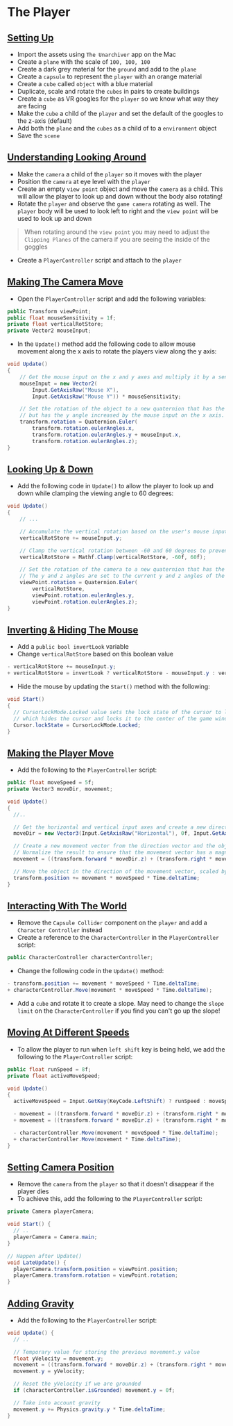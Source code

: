# The Player

## [Setting Up](https://www.udemy.com/course/unity-online-multiplayer/learn/lecture/25987866#overview)

- Import the assets using `The Unarchiver` app on the Mac
- Create a `plane` with the scale of `100, 100, 100`
- Create a dark grey material for the `ground` and add to the `plane`
- Create a `capsule` to represent the `player` with an orange material
- Create a `cube` called `object` with a blue material
- Duplicate, scale and rotate the `cubes` in pairs to create buildings
- Create a `cube` as VR googles for the `player` so we know what way they are facing
- Make the `cube` a child of the `player` and set the default of the googles to the z-axis (default)
- Add both the `plane` and the `cubes` as a child of to a `environment` object
- Save the `scene`

## [Understanding Looking Around](https://www.udemy.com/course/unity-online-multiplayer/learn/lecture/25987868#overview)

- Make the `camera` a child of the `player` so it moves with the player
- Position the `camera` at eye level with the `player`
- Create an empty `view point` object and move the `camera` as a child. This will allow the player to look up and down without the body also rotating!
- Rotate the `player` and observe the `game camera` rotating as well. The `player` body will be used to look left to right and the `view point` will be used to look up and down

> When rotating around the `view point` you may need to adjust the `Clipping Planes` of the camera if you are seeing the inside of the goggles

- Create a `PlayerController` script and attach to the `player`

## [Making The Camera Move](https://www.udemy.com/course/unity-online-multiplayer/learn/lecture/25987872#overview)

- Open the `PlayerController` script and add the following variables:

```cs
public Transform viewPoint;
public float mouseSensitivity = 1f;
private float verticalRotStore;
private Vector2 mouseInput;
```

- In the `Update()` method add the following code to allow mouse movement along the x axis to rotate the players view along the y axis:

```cs
void Update()
{
    // Get the mouse input on the x and y axes and multiply it by a sensitivity value
    mouseInput = new Vector2(
        Input.GetAxisRaw("Mouse X"),
        Input.GetAxisRaw("Mouse Y")) * mouseSensitivity;

    // Set the rotation of the object to a new quaternion that has the same x and z angles as before,
    // but has the y angle increased by the mouse input on the x axis.
    transform.rotation = Quaternion.Euler(
        transform.rotation.eulerAngles.x,
        transform.rotation.eulerAngles.y + mouseInput.x,
        transform.rotation.eulerAngles.z);
}
```

## [Looking Up & Down](https://www.udemy.com/course/unity-online-multiplayer/learn/lecture/25987874#overview)

- Add the following code in `Update()` to allow the player to look up and down while clamping the viewing angle to 60 degrees:

```cs
void Update()
{
    // ...

    // Accumulate the vertical rotation based on the user's mouse input.
    verticalRotStore += mouseInput.y;

    // Clamp the vertical rotation between -60 and 60 degrees to prevent the camera from rotating too far up or down.
    verticalRotStore = Mathf.Clamp(verticalRotStore, -60f, 60f);

    // Set the rotation of the camera to a new quaternion that has the x angle set to the vertical rotation value, which rotates the camera up and down.
    // The y and z angles are set to the current y and z angles of the camera to preserve the horizontal orientation.
    viewPoint.rotation = Quaternion.Euler(
        verticalRotStore,
        viewPoint.rotation.eulerAngles.y,
        viewPoint.rotation.eulerAngles.z);
}
```

## [Inverting & Hiding The Mouse](https://www.udemy.com/course/unity-online-multiplayer/learn/lecture/25987876#overview)

- Add a `public bool invertLook` variable
- Change `verticalRotStore` based on this boolean value

```cs
- verticalRotStore += mouseInput.y;
+ verticalRotStore = invertLook ? verticalRotStore - mouseInput.y : verticalRotStore + mouseInput.y;
```

- Hide the mouse by updating the `Start()` method with the following:

```cs
void Start()
{
  // CursorLockMode.Locked value sets the lock state of the cursor to locked,
  // which hides the cursor and locks it to the center of the game window.
  Cursor.lockState = CursorLockMode.Locked;
}
```

## [Making the Player Move](https://www.udemy.com/course/unity-online-multiplayer/learn/lecture/25987878#overview)

- Add the following to the `PlayerController` script:

```cs
public float moveSpeed = 5f;
private Vector3 moveDir, movement;

void Update()
{
  //..

  // Get the horizontal and vertical input axes and create a new direction vector from them.
  moveDir = new Vector3(Input.GetAxisRaw("Horizontal"), 0f, Input.GetAxisRaw("Vertical"));

  // Create a new movement vector from the direction vector and the object's forward and right vectors.
  // Normalize the result to ensure that the movement vector has a magnitude of 1.
  movement = ((transform.forward * moveDir.z) + (transform.right * moveDir.x)).normalized;

  // Move the object in the direction of the movement vector, scaled by the movement speed and the delta time.
  transform.position += movement * moveSpeed * Time.deltaTime;
}
```

## [Interacting With The World](https://www.udemy.com/course/unity-online-multiplayer/learn/lecture/25987884#overview)

- Remove the `Capsule Collider` component on the `player` and add a `Character Controller` instead
- Create a reference to the `CharacterController` in the `PlayerController` script:

```cs
public CharacterController characterController;
```

- Change the following code in the `Update()` method:

```cs
- transform.position += movement * moveSpeed * Time.deltaTime;
+ characterController.Move(movement * moveSpeed * Time.deltaTime);
```

- Add a `cube` and rotate it to create a slope. May need to change the `slope limit` on the `CharacterController` if you find you can't go up the slope!

## [Moving At Different Speeds](https://www.udemy.com/course/unity-online-multiplayer/learn/lecture/25987886#overview)

- To allow the player to run when `left shift` key is being held, we add the following to the `PlayerController` script:

```cs
public float runSpeed = 8f;
private float activeMoveSpeed;

void Update()
{
  activeMoveSpeed = Input.GetKey(KeyCode.LeftShift) ? runSpeed : moveSpeed;

  - movement = ((transform.forward * moveDir.z) + (transform.right * moveDir.x)).normalized;
  + movement = ((transform.forward * moveDir.z) + (transform.right * moveDir.x)).normalized * activeMoveSpeed;

  - characterController.Move(movement * moveSpeed * Time.deltaTime);
  + characterController.Move(movement * Time.deltaTime);
}
```

## [Setting Camera Position](https://www.udemy.com/course/unity-online-multiplayer/learn/lecture/25987890#overview)

- Remove the `camera` from the `player` so that it doesn't disappear if the player dies
- To achieve this, add the following to the `PlayerController` script:

```cs
private Camera playerCamera;

void Start() {
  // ..
  playerCamera = Camera.main;
}

// Happen after Update()
void LateUpdate() {
  playerCamera.transform.position = viewPoint.position;
  playerCamera.transform.rotation = viewPoint.rotation;
}
```

## [Adding Gravity](https://www.udemy.com/course/unity-online-multiplayer/learn/lecture/25987890#overview)

- Add the following to the `PlayerController` script:

```cs
void Update() {
  // ..

  // Temporary value for storing the previous movement.y value
  float yVelocity = movement.y;
  movement = ((transform.forward * moveDir.z) + (transform.right * moveDir.x)).normalized * activeMoveSpeed;
  movement.y = yVelocity;

  // Reset the yVelocity if we are grounded
  if (characterController.isGrounded) movement.y = 0f;

  // Take into account gravity
  movement.y += Physics.gravity.y * Time.deltaTime;
}
```
